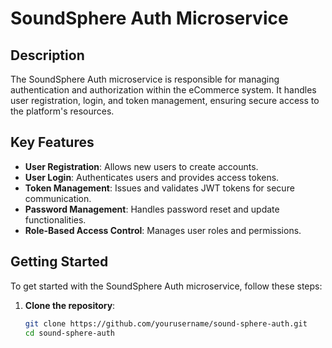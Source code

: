 # SoundSphere Auth Microservice

## Description
The SoundSphere Auth microservice is responsible for managing authentication and authorization within the eCommerce system. It handles user registration, login, and token management, ensuring secure access to the platform's resources.

## Key Features
- **User Registration**: Allows new users to create accounts.
- **User Login**: Authenticates users and provides access tokens.
- **Token Management**: Issues and validates JWT tokens for secure communication.
- **Password Management**: Handles password reset and update functionalities.
- **Role-Based Access Control**: Manages user roles and permissions.

## Getting Started
To get started with the SoundSphere Auth microservice, follow these steps:

1. **Clone the repository**:
   ```bash
   git clone https://github.com/yourusername/sound-sphere-auth.git
   cd sound-sphere-auth
